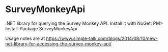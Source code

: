 SurveyMonkeyApi
===============

.NET library for querying the Survey Monkey API. Install it with NuGet: PM> Install-Package SurveyMonkeyApi

Usage notes are at https://www.simple-talk.com/blogs/2014/08/10/new-net-library-for-accessing-the-survey-monkey-api/
